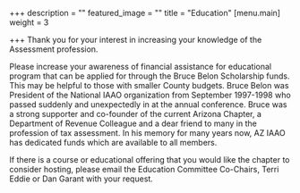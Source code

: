 +++
description = ""
featured_image = ""
title = "Education"
[menu.main]
weight = 3

+++
Thank you for your interest in increasing your knowledge of the Assessment profession.

Please increase your awareness of financial assistance for educational program that can be applied for through the Bruce Belon Scholarship funds. This may be helpful to those with smaller County budgets. Bruce Belon was President of the National IAAO organization from September 1997-1998 who passed suddenly and unexpectedly in at the annual conference. Bruce was a strong supporter and co-founder of the current Arizona Chapter, a Department of Revenue Colleague and a dear friend to many in the profession of tax assessment. In his memory for many years now, AZ IAAO has dedicated funds which are available to all members.

If there is a course or educational offering that you would like the chapter to consider hosting, please email the Education Committee Co-Chairs, Terri Eddie or Dan Garant with your request.